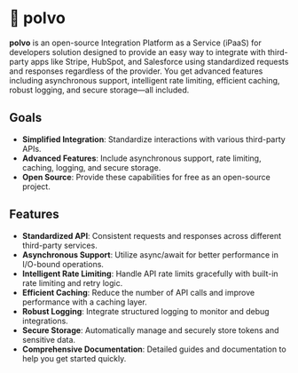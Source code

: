 # 🐙 polvo

**polvo** is an open-source Integration Platform as a Service (iPaaS) for developers solution designed to provide an easy way to integrate with third-party apps like Stripe, HubSpot, and Salesforce using standardized requests and responses regardless of the provider. You get advanced features including asynchronous support, intelligent rate limiting, efficient caching, robust logging, and secure storage—all included.

## Goals

- **Simplified Integration**: Standardize interactions with various third-party APIs.
- **Advanced Features**: Include asynchronous support, rate limiting, caching, logging, and secure storage.
- **Open Source**: Provide these capabilities for free as an open-source project.

## Features

- **Standardized API**: Consistent requests and responses across different third-party services.
- **Asynchronous Support**: Utilize async/await for better performance in I/O-bound operations.
- **Intelligent Rate Limiting**: Handle API rate limits gracefully with built-in rate limiting and retry logic.
- **Efficient Caching**: Reduce the number of API calls and improve performance with a caching layer.
- **Robust Logging**: Integrate structured logging to monitor and debug integrations.
- **Secure Storage**: Automatically manage and securely store tokens and sensitive data.
- **Comprehensive Documentation**: Detailed guides and documentation to help you get started quickly.
